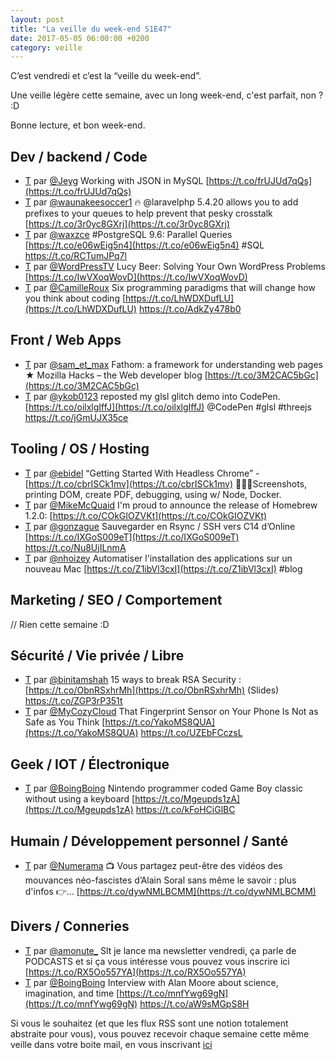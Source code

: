 ```yaml
---
layout: post
title: "La veille du week-end S1E47"
date: 2017-05-05 06:00:00 +0200
category: veille
---
```

C’est vendredi et c’est la “veille du week-end”.  

Une veille légère cette semaine, avec un long week-end, c'est parfait, non ? :D

Bonne lecture, et bon week-end.

## Dev / backend / Code
- [T](http://twitter.com/Jeyg/status/857547556670328832) par [@Jeyg](https://twitter.com/Jeyg) Working with JSON in MySQL [https://t.co/frUJUd7qQs](https://t.co/frUJUd7qQs)
- [T](http://twitter.com/waunakeesoccer1/status/857648109480030208) par [@waunakeesoccer1](https://twitter.com/waunakeesoccer1) 🔥 @laravelphp 5.4.20 allows you to add prefixes to your queues to help prevent that pesky crosstalk [https://t.co/3r0yc8GXrj](https://t.co/3r0yc8GXrj)
- [T](http://twitter.com/waxzce/status/857870257326891009) par [@waxzce](https://twitter.com/waxzce) #PostgreSQL 9.6: Parallel Queries [https://t.co/e06wEig5n4](https://t.co/e06wEig5n4) #SQL https://t.co/RCTumJPq7l
- [T](http://twitter.com/WordPressTV/status/858258309551468544) par [@WordPressTV](https://twitter.com/WordPressTV) Lucy Beer: Solving Your Own WordPress Problems [https://t.co/IwVXoqWovD](https://t.co/IwVXoqWovD)
- [T](http://twitter.com/CamilleRoux/status/859301505278631936) par [@CamilleRoux](https://twitter.com/CamilleRoux) Six programming paradigms that will change how you think about coding [https://t.co/LhWDXDufLU](https://t.co/LhWDXDufLU) https://t.co/AdkZy478b0


## Front / Web Apps
- [T](http://twitter.com/sam_et_max/status/857678014758477828) par [@sam_et_max](https://twitter.com/sam_et_max) Fathom: a framework for understanding web pages ★ Mozilla Hacks – the Web developer blog [https://t.co/3M2CAC5bGc](https://t.co/3M2CAC5bGc)
- [T](http://twitter.com/ykob0123/status/859597658314256385) par [@ykob0123](https://twitter.com/ykob0123) reposted my glsl glitch demo into CodePen. [https://t.co/oilxlgIffJ](https://t.co/oilxlgIffJ) @CodePen #glsl #threejs https://t.co/jGmUJX35ce



## Tooling / OS / Hosting
- [T](http://twitter.com/ebidel/status/859070516719529984) par [@ebidel](https://twitter.com/ebidel) “Getting Started With Headless Chrome” - [https://t.co/cbrISCk1mv](https://t.co/cbrISCk1mv) 🚫👱🏼Screenshots, printing DOM, create PDF, debugging, using w/ Node, Docker.
- [T](http://twitter.com/MikeMcQuaid/status/859133352422539264) par [@MikeMcQuaid](https://twitter.com/MikeMcQuaid) I'm proud to announce the release of Homebrew 1.2.0: [https://t.co/COkGIOZVKt](https://t.co/COkGIOZVKt)
- [T](http://twitter.com/gonzague/status/859321868171476993) par [@gonzague](https://twitter.com/gonzague) Sauvegarder en Rsync / SSH vers C14 d’Online [https://t.co/IXGoS009eT](https://t.co/IXGoS009eT) https://t.co/Nu8UjILnmA
- [T](http://twitter.com/nhoizey/status/859405627503804421) par [@nhoizey](https://twitter.com/nhoizey) Automatiser l'installation des applications sur un nouveau Mac [https://t.co/Z1ibVl3cxI](https://t.co/Z1ibVl3cxI) #blog

## Marketing / SEO / Comportement
// Rien cette semaine :D

## Sécurité / Vie privée / Libre
- [T](http://twitter.com/binitamshah/status/857888719906512896) par [@binitamshah](https://twitter.com/binitamshah) 15 ways to break RSA Security : [https://t.co/ObnRSxhrMh](https://t.co/ObnRSxhrMh) (Slides) https://t.co/ZGP3rP351t
- [T](http://twitter.com/MyCozyCloud/status/859709649838276608) par [@MyCozyCloud](https://twitter.com/MyCozyCloud) That Fingerprint Sensor on Your Phone Is Not as Safe as You Think [https://t.co/YakoMS8QUA](https://t.co/YakoMS8QUA) https://t.co/UZEbFCczsL



## Geek / IOT / Électronique
- [T](http://twitter.com/BoingBoing/status/857680054763085825) par [@BoingBoing](https://twitter.com/BoingBoing) Nintendo programmer coded Game Boy classic without using a keyboard [https://t.co/Mgeupds1zA](https://t.co/Mgeupds1zA) https://t.co/kFoHCiGlBC


## Humain / Développement personnel / Santé
- [T](http://twitter.com/Numerama/status/857706425434476545) par [@Numerama](https://twitter.com/Numerama) 📺 Vous partagez peut-être des vidéos des mouvances néo-fascistes d’Alain Soral sans même le savoir : plus d'infos 👉… [https://t.co/dywNMLBCMM](https://t.co/dywNMLBCMM)


## Divers / Conneries
- [T](http://twitter.com/amonute_/status/857239232112455680) par [@amonute_](https://twitter.com/amonute_) Slt je lance ma newsletter vendredi, ça parle de PODCASTS et si ça vous intéresse vous pouvez vous inscrire ici [https://t.co/RX5Oo557YA](https://t.co/RX5Oo557YA)
- [T](http://twitter.com/BoingBoing/status/858399261607833601) par [@BoingBoing](https://twitter.com/BoingBoing) Interview with Alan Moore about science, imagination, and time [https://t.co/mnfYwg69gN](https://t.co/mnfYwg69gN) https://t.co/aW9sMGpS8H



Si vous le souhaitez (et que les flux RSS sont une notion totalement abstraite pour vous), vous pouvez recevoir chaque semaine cette même veille dans votre boite mail, en vous inscrivant [ici](/newsletter.html)
